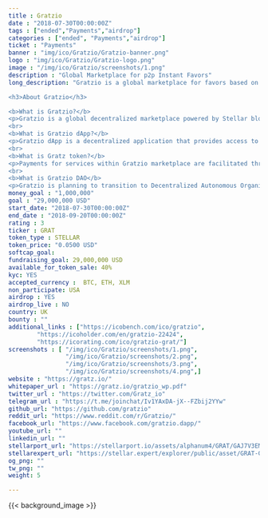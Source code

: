 ```yaml
---
title : Gratzio
date : "2018-07-30T00:00:00Z"
tags : ["ended","Payments","airdrop"]
categories : ["ended", "Payments","airdrop"]
ticket : "Payments"
banner : "img/ico/Gratzio/Gratzio-banner.png"
logo : "img/ico/Gratzio/Gratzio-logo.png"
image : "/img/ico/Gratzio/screenshots/1.png"
description : "Global Marketplace for p2p Instant Favors"
long_description: "Gratzio is a global marketplace for favors based on Stellar blockchain that offers its users an ability to order or perform people-to-people instant services in exchange for a cryptocurrency. The marketplace is accessible by Gratzio decentralized application that will be available via iOS store, Android Google Play as well as via regular browser with Internet access. Gratzio is planning to transition to Decentralized Autonomous Organization (DAO) that will be fully governed by its users by Q4 2020.

<h3>About Gratzio</h3>

<b>What is Gratzio?</b>
<p>Gratzio is a global decentralized marketplace powered by Stellar blockchain that offers its users an ability to order and perform on-demand person-to-person services and favors.</p>
<br>
<b>What is Gratzio dApp?</b>
<p>Gratzio dApp is a decentralized application that provides access to Gratzio marketplace. Gratzio dApp will be available via iOS store, Android Google Play as well as via regular browser with Internet access.</p>
<br>
<b>What is Gratz token?</b>
<p>Payments for services within Gratzio marketplace are facilitated through Gratz utility token that is based on Stellar consensus protocol. Users can perform services for other users in order to earn Gratz tokens using Gratzio dApp. Additionally, users can purchase or convert Gratz tokens into other cryptocurrencies and local fiat money through built-in exchange on Gratzio platform or by utilizing third-party crypto exchanges.</p>
<br>
<b>What is Gratzio DAO</b>
<p>Gratzio is planning to transition to Decentralized Autonomous Organization (DAO) that will be governed by its users by Q4 2020</p>"
money_goal : "1,000,000"
goal : "29,000,000 USD"
start_date: "2018-07-30T00:00:00Z"
end_date : "2018-09-20T00:00:00Z"
rating : 3
ticker : GRAT
token_type : STELLAR
token_price: "0.0500 USD"
softcap_goal: 
fundraising_goal: 29,000,000 USD
available_for_token_sale: 40%
kyc: YES
accepted_currency :  BTC, ETH, XLM
non_participate: USA
airdrop : YES
airdrop_live : NO
country: UK
bounty : ""
additional_links : ["https://icobench.com/ico/gratzio",
        "https://icoholder.com/en/gratzio-22424",
		"https://icorating.com/ico/gratzio-grat/"]
screenshots : [ "/img/ico/Gratzio/screenshots/1.png",
                "/img/ico/Gratzio/screenshots/2.png",
                "/img/ico/Gratzio/screenshots/3.png",
                "/img/ico/Gratzio/screenshots/4.png",]
website : "https://gratz.io/"
whitepaper_url : "https://gratz.io/gratzio_wp.pdf"
twitter_url : "https://twitter.com/Gratz_io"
telegram_url : "https://t.me/joinchat/Iv1YAxDA-jX--FZbij2YYw"
github_url: "https://github.com/gratzio"
reddit_url: "https://www.reddit.com/r/Gratzio/"
facebook_url: "https://www.facebook.com/gratzio.dapp/"
youtube_url: ""
linkedin_url: ""
stellarport_url: "https://stellarport.io/assets/alphanum4/GRAT/GAJ7V3EMD3FRWAPBEJAP7EC4223XI5EACDZ46RFMY5DYOMCIMWEFR5II"
stellarexpert_url: "https://stellar.expert/explorer/public/asset/GRAT-GAJ7V3EMD3FRWAPBEJAP7EC4223XI5EACDZ46RFMY5DYOMCIMWEFR5II"
og_png: ""
tw_png: ""
weight: 5

---
```



{{< background_image >}}
